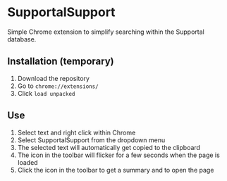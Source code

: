 # SupportalSupport
Simple Chrome extension to simplify searching within the Supportal database.

## Installation (temporary)
1. Download the repository
2. Go to `chrome://extensions/`
3. Click `load unpacked`

## Use
1. Select text and right click within Chrome
2. Select SupportalSupport from the dropdown menu
3. The selected text will automatically get copied to the clipboard
4. The icon in the toolbar will flicker for a few seconds when the page is loaded
5. Click the icon in the toolbar to get a summary and to open the page
